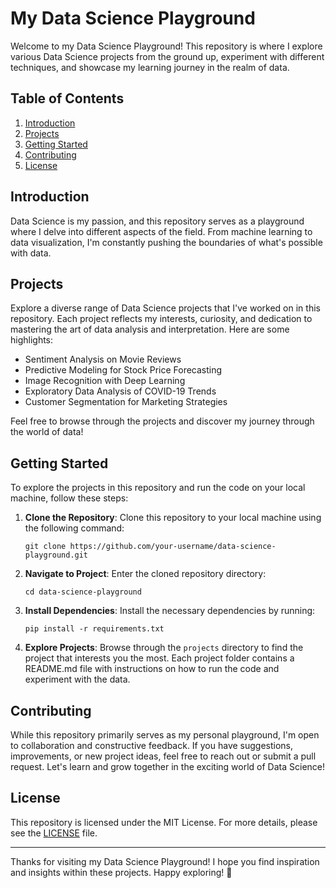 # My Data Science Playground

Welcome to my Data Science Playground! This repository is where I explore various Data Science projects from the ground up, experiment with different techniques, and showcase my learning journey in the realm of data.

## Table of Contents

1. [Introduction](#introduction)
2. [Projects](#projects)
3. [Getting Started](#getting-started)
4. [Contributing](#contributing)
5. [License](#license)

## Introduction

Data Science is my passion, and this repository serves as a playground where I delve into different aspects of the field. From machine learning to data visualization, I'm constantly pushing the boundaries of what's possible with data.

## Projects

Explore a diverse range of Data Science projects that I've worked on in this repository. Each project reflects my interests, curiosity, and dedication to mastering the art of data analysis and interpretation. Here are some highlights:

- Sentiment Analysis on Movie Reviews
- Predictive Modeling for Stock Price Forecasting
- Image Recognition with Deep Learning
- Exploratory Data Analysis of COVID-19 Trends
- Customer Segmentation for Marketing Strategies

Feel free to browse through the projects and discover my journey through the world of data!

## Getting Started

To explore the projects in this repository and run the code on your local machine, follow these steps:

1. **Clone the Repository**: Clone this repository to your local machine using the following command:
   ```
   git clone https://github.com/your-username/data-science-playground.git
   ```

2. **Navigate to Project**: Enter the cloned repository directory:
   ```
   cd data-science-playground
   ```

3. **Install Dependencies**: Install the necessary dependencies by running:
   ```
   pip install -r requirements.txt
   ```

4. **Explore Projects**: Browse through the `projects` directory to find the project that interests you the most. Each project folder contains a README.md file with instructions on how to run the code and experiment with the data.

## Contributing

While this repository primarily serves as my personal playground, I'm open to collaboration and constructive feedback. If you have suggestions, improvements, or new project ideas, feel free to reach out or submit a pull request. Let's learn and grow together in the exciting world of Data Science!

## License

This repository is licensed under the MIT License. For more details, please see the [LICENSE](LICENSE) file.

---

Thanks for visiting my Data Science Playground! I hope you find inspiration and insights within these projects. Happy exploring! 🚀